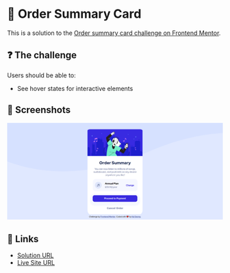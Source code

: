 # 🛒 Order Summary Card

This is a solution to the [Order summary card challenge on Frontend Mentor](https://www.frontendmentor.io/challenges/order-summary-component-QlPmajDUj).

## ❓ The challenge

Users should be able to:

- See hover states for interactive elements

## 📸 Screenshots

![main](./images/screenshot.png)

## 🔗 Links

- [Solution URL](https://www.frontendmentor.io/solutions/qr-code-component-with-scss-css-flexbox-S1kB2zqH5)
- [Live Site URL](https://order-summary-component-aax.pages.dev/)
